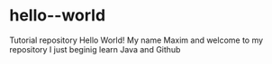 # hello--world
Tutorial repository
Hello World!
My name Maxim and welcome to my repository
I just beginig learn Java and Github
